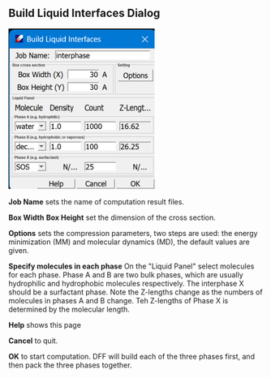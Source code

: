 ## Build Liquid Interfaces Dialog

![Build liquid interfaces](./LiquidInterface.png)

**Job Name** sets the name of computation result files. 

**Box Width**
**Box Height** set the dimension of the cross section. 

**Options** sets the compression parameters, two steps are used: the energy minimization (MM) and molecular dynamics (MD), the default values are given. 

**Specify molecules in each phase** On the "Liquid Panel" select molecules for each phase. Phase A and B are two bulk phases, which are usually hydrophilic and hydrophobic molecules respectively. The interphase X should be a surfactant phase. Note the Z-lengths change as the numbers of molecules in phases A and B change. Teh Z-lengths of Phase X is determined by the molecular length.

**Help** shows this page

**Cancel** to quit.

**OK** to start computation. DFF will build each of the three phases first, and then pack the three phases together.


